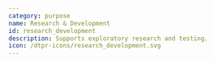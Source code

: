 ```yaml
---
category: purpose
name: Research & Development
id: research_development
description: Supports exploratory research and testing. 
icon: /dtpr-icons/research_development.svg
---
```

